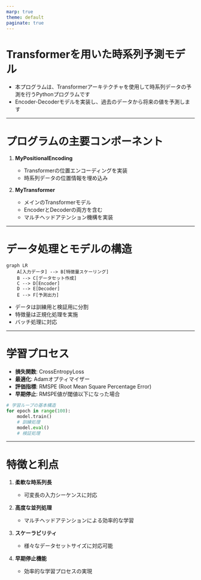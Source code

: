 ```yaml
---
marp: true
theme: default
paginate: true
---
```


# Transformerを用いた時系列予測モデル
- 本プログラムは、Transformerアーキテクチャを使用して時系列データの予測を行うPythonプログラムです
- Encoder-Decoderモデルを実装し、過去のデータから将来の値を予測します

---

# プログラムの主要コンポーネント

1. **MyPositionalEncoding**
   - Transformerの位置エンコーディングを実装
   - 時系列データの位置情報を埋め込み

2. **MyTransformer**
   - メインのTransformerモデル
   - EncoderとDecoderの両方を含む
   - マルチヘッドアテンション機構を実装

---

# データ処理とモデルの構造

```mermaid
graph LR
    A[入力データ] --> B[特徴量スケーリング]
    B --> C[データセット作成]
    C --> D[Encoder]
    D --> E[Decoder]
    E --> F[予測出力]
```

- データは訓練用と検証用に分割
- 特徴量は正規化処理を実施
- バッチ処理に対応

---

# 学習プロセス

- **損失関数**: CrossEntropyLoss
- **最適化**: Adamオプティマイザー
- **評価指標**: RMSPE (Root Mean Square Percentage Error)
- **早期停止**: RMSPE値が閾値以下になった場合

```python
# 学習ループの基本構造
for epoch in range(100):
    model.train()
    # 訓練処理
    model.eval()
    # 検証処理
```

---

# 特徴と利点

1. **柔軟な時系列長**
   - 可変長の入力シーケンスに対応

2. **高度な並列処理**
   - マルチヘッドアテンションによる効率的な学習

3. **スケーラビリティ**
   - 様々なデータセットサイズに対応可能

4. **早期停止機能**
   - 効率的な学習プロセスの実現